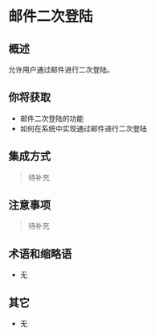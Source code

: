 # 邮件二次登陆

## 概述

允许用户通过邮件进行二次登陆。

## 你将获取

- 邮件二次登陆的功能
- 如何在系统中实现通过邮件进行二次登陆


## 集成方式

> 待补充

## 注意事项

> 待补充

## 术语和缩略语

- 无

## 其它

- 无
